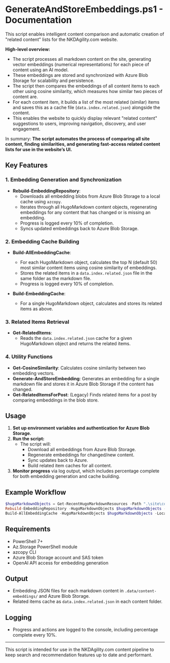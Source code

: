 # GenerateAndStoreEmbeddings.ps1 - Documentation

This script enables intelligent content comparison and automatic creation of "related content" lists for the NKDAgility.com website.

**High-level overview:**

- The script processes all markdown content on the site, generating vector embeddings (numerical representations) for each piece of content using an AI model.
- These embeddings are stored and synchronized with Azure Blob Storage for scalability and persistence.
- The script then compares the embeddings of all content items to each other using cosine similarity, which measures how similar two pieces of content are.
- For each content item, it builds a list of the most related (similar) items and saves this as a cache file (`data.index.related.json`) alongside the content.
- This enables the website to quickly display relevant "related content" suggestions to users, improving navigation, discovery, and user engagement.

In summary:
**The script automates the process of comparing all site content, finding similarities, and generating fast-access related content lists for use in the website’s UI.**

## Key Features

### 1. Embedding Generation and Synchronization

- **Rebuild-EmbeddingRepository**:
  - Downloads all embedding blobs from Azure Blob Storage to a local cache using `azcopy`.
  - Iterates through all HugoMarkdown content objects, regenerating embeddings for any content that has changed or is missing an embedding.
  - Progress is logged every 10% of completion.
  - Syncs updated embeddings back to Azure Blob Storage.

### 2. Embedding Cache Building

- **Build-AllEmbeddingCache**:

  - For each HugoMarkdown object, calculates the top N (default 50) most similar content items using cosine similarity of embeddings.
  - Stores the related items in a `data.index.related.json` file in the same folder as the markdown file.
  - Progress is logged every 10% of completion.

- **Build-EmbeddingCache**:
  - For a single HugoMarkdown object, calculates and stores its related items as above.

### 3. Related Items Retrieval

- **Get-RelatedItems**:
  - Reads the `data.index.related.json` cache for a given HugoMarkdown object and returns the related items.

### 4. Utility Functions

- **Get-CosineSimilarity**: Calculates cosine similarity between two embedding vectors.
- **Generate-AndStoreEmbedding**: Generates an embedding for a single markdown file and stores it in Azure Blob Storage if the content has changed.
- **Get-RelatedItemsForPost**: (Legacy) Finds related items for a post by comparing embeddings in the blob store.

## Usage

1. **Set up environment variables and authentication for Azure Blob Storage.**
2. **Run the script:**
   - The script will:
     - Download all embeddings from Azure Blob Storage.
     - Regenerate embeddings for changed/new content.
     - Sync updates back to Azure.
     - Build related item caches for all content.
3. **Monitor progress** via log output, which includes percentage complete for both embedding generation and cache building.

## Example Workflow

```powershell
$hugoMarkdownObjects = Get-RecentHugoMarkdownResources -Path ".\site\content\resources\" -YearsBack 10
Rebuild-EmbeddingRepository -HugoMarkdownObjects $hugoMarkdownObjects -ContainerName "content-embeddings" -LocalPath ".data/content-embeddings/"
Build-AllEmbeddingCache -HugoMarkdownObjects $hugoMarkdownObjects -LocalPath ".data/content-embeddings/" -TopN 50
```

## Requirements

- PowerShell 7+
- Az.Storage PowerShell module
- azcopy CLI
- Azure Blob Storage account and SAS token
- OpenAI API access for embedding generation

## Output

- Embedding JSON files for each markdown content in `.data/content-embeddings/` and Azure Blob Storage.
- Related items cache as `data.index.related.json` in each content folder.

## Logging

- Progress and actions are logged to the console, including percentage complete every 10%.

---

This script is intended for use in the NKDAgility.com content pipeline to keep search and recommendation features up to date and performant.

